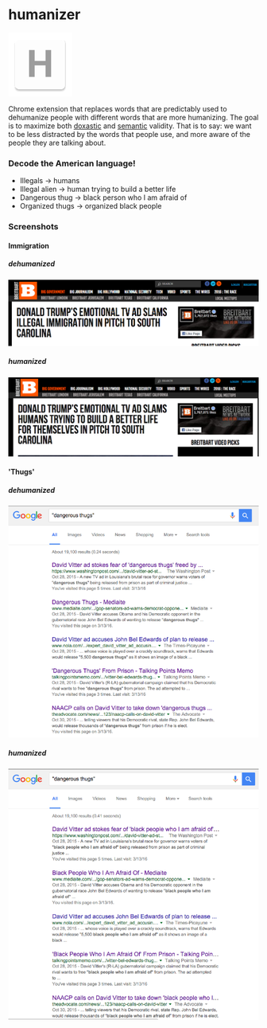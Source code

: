 humanizer
=============

![](logo.png)

Chrome extension that replaces words that are predictably used to dehumanize people with different words that are more humanizing. The goal is to maximize both [doxastic](https://en.wikipedia.org/wiki/Doxastic_logic) and [semantic](https://en.wikipedia.org/wiki/Semantic_theory_of_truth#Tarski.27s_theory) validity. That is to say: we want to be less distracted by the words that people use, and more aware of the people they are talking about.

### Decode the American language!
- Illegals -> humans
- Illegal alien -> human trying to build a better life
- Dangerous thug -> black person who I am afraid of
- Organized thugs -> organized black people 

### Screenshots
#### Immigration
##### dehumanized
![](dehumanizedImmigration.png)
##### humanized
![](humanizedImmigration.png)

#### 'Thugs'
##### dehumanized
![](dehumanizedDangerousThugs.png)
##### humanized
![](humanizedDangerousThugs.png)


